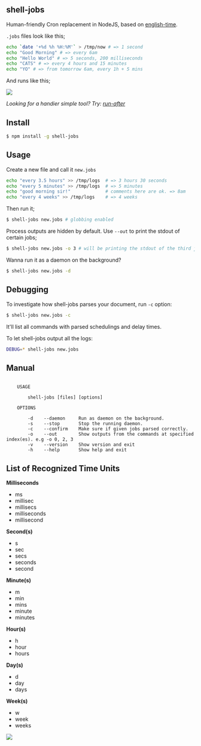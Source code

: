 ## shell-jobs

Human-friendly Cron replacement in NodeJS, based on [english-time](https://github.com/azer/english-time). 

`.jobs` files look like this;

```bash
echo `date '+%d %h %H:%M'` > /tmp/now # => 1 second
echo "Good Morning" # => every 6am
echo "Hello World" # => 5 seconds, 200 milliseconds
echo "CATS" # => every 4 hours and 15 minutes
echo "YO" # => from tomorrow 6am, every 1h + 5 mins
```

And runs like this;

![](https://dl.dropbox.com/s/ld9s6cpjy3lwbb6/shell-jobs.png)

*Looking for a handier simple tool? Try: [run-after](http://github.com/azer/run-after)*

## Install

```bash
$ npm install -g shell-jobs
```

## Usage

Create a new file and call it `new.jobs`

```bash
echo "every 3.5 hours" >> /tmp/logs  # => 3 hours 30 seconds
echo "every 5 minutes" >> /tmp/logs  # => 5 minutes
echo "good morning sir!"             # comments here are ok. => 8am
echo "every 4 weeks" >> /tmp/logs    # => 4 weeks
```

Then run it;

```bash
$ shell-jobs new.jobs # globbing enabled
```

Process outputs are hidden by default. Use `--out` to print the stdout of certain jobs;

```bash
$ shell-jobs new.jobs -o 3 # will be printing the stdout of the third job 'echo "this is a new day!"'
```

Wanna run it as a daemon on the background?

```bash
$ shell-jobs new.jobs -d
```

## Debugging

To investigate how shell-jobs parses your document, run `-c` option:

```bash
$ shell-jobs new.jobs -c
```

It'll list all commands with parsed schedulings and delay times.

To let shell-jobs output all the logs:

```bash
DEBUG=* shell-jobs new.jobs
```

## Manual

```

    USAGE

        shell-jobs [files] [options]

    OPTIONS

        -d    --daemon     Run as daemon on the background.
        -s    --stop       Stop the running daemon.
        -c    --confirm    Make sure if given jobs parsed correctly.
        -o    --out        Show outputs from the commands at specified index(es). e.g -o 0, 2, 3
        -v    --version    Show version and exit
        -h    --help       Show help and exit

```

## List of Recognized Time Units

**Milliseconds**

* ms
* millisec
* millisecs
* milliseconds
* millisecond

**Second(s)**

* s
* sec
* secs
* seconds
* second

**Minute(s)**

* m
* min
* mins
* minute
* minutes

**Hour(s)**

* h
* hour
* hours

**Day(s)**

* d
* day
* days

**Week(s)**

* w
* week
* weeks

![](http://distilleryimage4.s3.amazonaws.com/564cccc2831b11e28f3922000aaa2151_6.jpg)
